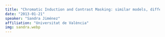 ```yaml
---
title: "Chromatic Induction and Contrast Masking: similar models, different goals?"
date: "2013-01-21"
speaker: "Sandra Jiménez"
affiliation: "Universitat de València"
img: sandra.webp
---
```


